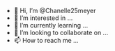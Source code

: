 - 👋 Hi, I’m @Chanelle25meyer
- 👀 I’m interested in ...
- 🌱 I’m currently learning ...
- 💞️ I’m looking to collaborate on ...
- 📫 How to reach me ...

<!---
Chanelle25meyer/Chanelle25meyer is a ✨ special ✨ repository because its `README.md` (this file) appears on your GitHub profile.
You can click the Preview link to take a look at your changes.
--->
